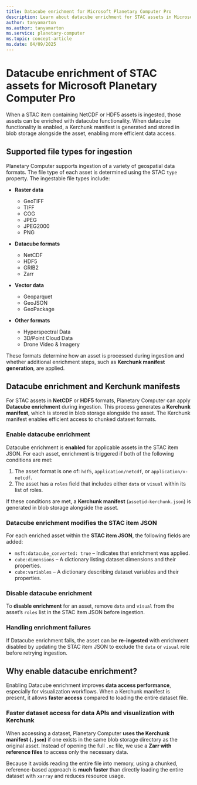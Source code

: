 ```yaml
---
title: Datacube enrichment for Microsoft Planetary Computer Pro
description: Learn about datacube enrichment for STAC assets in Microsoft Planetary Computer Pro. This article explains how to enable, and disable datacube enrichment.
author: tanyamarton
ms.author: tanyamarton
ms.service: planetary-computer
ms.topic: concept-article
ms.date: 04/09/2025
---
```


# Datacube enrichment of STAC assets for Microsoft Planetary Computer Pro

When a STAC item containing NetCDF or HDF5 assets is ingested, those assets can be enriched with datacube functionality. When datacube functionality is enabled, a Kerchunk manifest is generated and stored in blob storage alongside the asset, enabling more efficient data access.

## Supported file types for ingestion

Planetary Computer supports ingestion of a variety of geospatial data formats. The file type of each asset is determined using the STAC `type` property. The ingestable file types include: 

- **Raster data**  
  - GeoTIFF  
  - TIFF  
  - COG  
  - JPEG  
  - JPEG2000  
  - PNG  

- **Datacube formats**  
  - NetCDF  
  - HDF5  
  - GRIB2  
  - Zarr  

- **Vector data**  
  - Geoparquet  
  - GeoJSON  
  - GeoPackage  

- **Other formats**  
  - Hyperspectral Data  
  - 3D/Point Cloud Data  
  - Drone Video & Imagery  

These formats determine how an asset is processed during ingestion and whether additional enrichment steps, such as **Kerchunk manifest generation**, are applied.

## Datacube enrichment and Kerchunk manifests  

For STAC assets in **NetCDF** or **HDF5** formats, Planetary Computer can apply **Datacube enrichment** during ingestion. This process generates a **Kerchunk manifest**, which is stored in blob storage alongside the asset. The Kerchunk manifest enables efficient access to chunked dataset formats.  

### Enable datacube enrichment  

Datacube enrichment is **enabled** for applicable assets in the STAC item JSON. For each asset, enrichment is triggered if both of the following conditions are met:  

1. The asset format is one of: `hdf5`, `application/netcdf`, or `application/x-netcdf`.  
1. The asset has a `roles` field that includes either `data` or `visual` within its list of roles.  

If these conditions are met, a **Kerchunk manifest** (`assetid-kerchunk.json`) is generated in blob storage alongside the asset.  

### Datacube enrichment modifies the STAC item JSON  

For each enriched asset within the **STAC item JSON**, the following fields are added:  

- `msft:datacube_converted: true` – Indicates that enrichment was applied.  
- `cube:dimensions` – A dictionary listing dataset dimensions and their properties.  
- `cube:variables` – A dictionary describing dataset variables and their properties.  


### Disable datacube enrichment  

To **disable enrichment** for an asset, remove `data` and `visual` from the asset’s `roles` list in the STAC item JSON before ingestion.   

### Handling enrichment failures  

If Datacube enrichment fails, the asset can be **re-ingested** with enrichment disabled by updating the STAC item JSON to exclude the `data` or `visual` role before retrying ingestion.  

## Why enable datacube enrichment?  

Enabling Datacube enrichment improves **data access performance**, especially for visualization workflows. When a Kerchunk manifest is present, it allows **faster access** compared to loading the entire dataset file.  

### Faster dataset access for data APIs and visualization with Kerchunk  

When accessing a dataset, Planetary Computer **uses the Kerchunk manifest (`.json`)** if one exists in the same blob storage directory as the original asset. Instead of opening the full `.nc` file, we use a **Zarr with reference files** to access only the necessary data.  

Because it avoids reading the entire file into memory, using a chunked, reference-based approach is **much faster** than directly loading the entire dataset with `xarray` and reduces resource usage. 
  